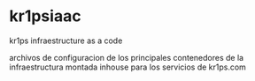 # kr1psiaac
kr1ps infraestructure as a code

archivos de configuracion de los principales contenedores de la infraestructura montada inhouse para los servicios de kr1ps.com
